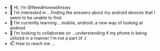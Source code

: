 - 👋 Hi, I’m @NeedHonestAnsws
- 👀 I’m interested in ...finding the answers about my android devices that I seem to be unable to find.
- 🌱 I’m currently learning ...mobile, android..a new way of looking at android
- 💞️ I’m looking to collaborate on ...understanding if my phone is being utilized in a manner I'm not a part of :)
- 📫 How to reach me ...

<!---
NeedHonestAnsws/NeedHonestAnsws is a ✨ special ✨ repository because its `README.md` (this file) appears on your GitHub profile.
You can click the Preview link to take a look at your changes.
--->
